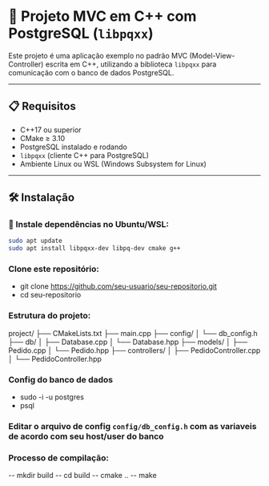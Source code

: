 # 🚀 Projeto MVC em C++ com PostgreSQL (`libpqxx`)

Este projeto é uma aplicação exemplo no padrão MVC (Model-View-Controller) escrita em C++, utilizando a biblioteca `libpqxx` para comunicação com o banco de dados PostgreSQL.

---

## 📋 Requisitos

- C++17 ou superior
- CMake ≥ 3.10
- PostgreSQL instalado e rodando
- `libpqxx` (cliente C++ para PostgreSQL)
- Ambiente Linux ou WSL (Windows Subsystem for Linux)

---

## 🛠️ Instalação

### 🔹 Instale dependências no Ubuntu/WSL:

```bash
sudo apt update
sudo apt install libpqxx-dev libpq-dev cmake g++
```

### Clone este repositório:
- git clone https://github.com/seu-usuario/seu-repositorio.git
- cd seu-repositorio

### Estrutura do projeto:

project/
├── CMakeLists.txt
├── main.cpp
├── config/
│   └── db_config.h
├── db/
│   ├── Database.cpp
│   └── Database.hpp
├── models/
│   ├── Pedido.cpp
│   └── Pedido.hpp
├── controllers/
│   ├── PedidoController.cpp
│   └── PedidoController.hpp

### Config do banco de dados
- sudo -i -u postgres
- psql

### Editar o arquivo de config `config/db_config.h` com as variaveis de acordo com seu host/user do banco

### Processo de compilação:
-- mkdir build
-- cd build
-- cmake ..
-- make
